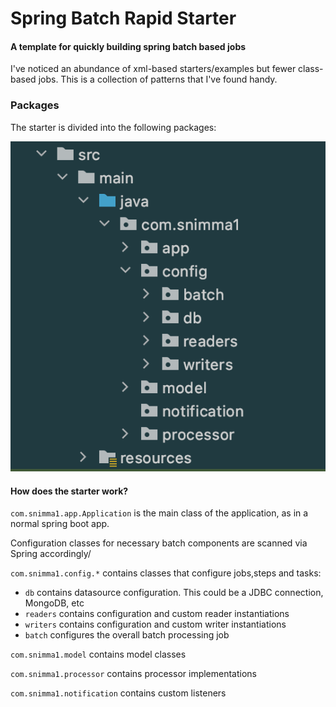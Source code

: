 # Spring Batch Rapid Starter

#### A template for quickly building spring batch based jobs

I've noticed an abundance of xml-based starters/examples but fewer class-based jobs. 
This is a collection of patterns that I've found handy.

### Packages

The starter is divided into the following packages:


![packages](./packages.png)


#### How does the starter work?

`com.snimma1.app.Application` is the main class of the application, as in a normal spring boot app.

Configuration classes for necessary batch components are scanned via Spring accordingly/

`com.snimma1.config.*` contains classes that configure jobs,steps and tasks:

* `db` contains datasource configuration. This could be a JDBC connection, MongoDB, etc
* `readers` contains configuration and custom reader instantiations 
* `writers` contains configuration and custom writer instantiations
* `batch` configures the overall batch processing job

`com.snimma1.model` contains model classes

`com.snimma1.processor` contains processor implementations

`com.snimma1.notification` contains custom listeners

